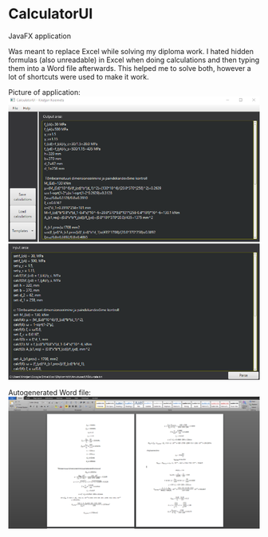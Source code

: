 # CalculatorUI
JavaFX application

Was meant to replace Excel while solving my diploma work. I hated hidden formulas (also unreadable) in Excel when doing calculations and then typing them into a Word file afterwards. This helped me to solve both, however a lot of shortcuts were used to make it work.

Picture of application:
![alt text](https://github.com/Jollerr/CalculatorUI/blob/master/intro.png)

Autogenerated Word file:
![alt text](https://raw.githubusercontent.com/Jollerr/CalculatorUI/master/output-example.PNG)
